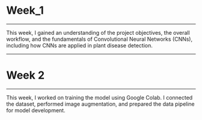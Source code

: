 # Week_1
************************************************************************
This week, I gained an understanding of the project objectives, the overall workflow, and the fundamentals of Convolutional Neural Networks (CNNs), including how CNNs are applied in plant disease detection.
************************************************************************
# Week 2
************************************************************************
This week, I worked on training the model using Google Colab. I connected the dataset, performed image augmentation, and prepared the data pipeline for model development.





